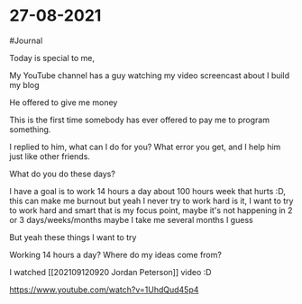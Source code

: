 # 27-08-2021

#Journal

Today is special to me,

My YouTube channel has a guy watching my video screencast about I build my blog

He offered to give me money

This is the first time somebody has ever offered to pay me to program something.

I replied to him, what can I do for you? What error you get, and I help him just like other friends.

What do you do these days?

I have a goal is to work 14 hours a day about 100 hours week that hurts :D, this can make me burnout but yeah I never try to work hard is it,
I want to try to work hard and smart that is my focus point, maybe it's not happening in 2 or 3 days/weeks/months maybe I take me several months I guess

But yeah these things I want to try

Working 14 hours a day? Where do my ideas come from?

I watched [[202109120920 Jordan Peterson]] video :D

https://www.youtube.com/watch?v=1UhdQud45p4
